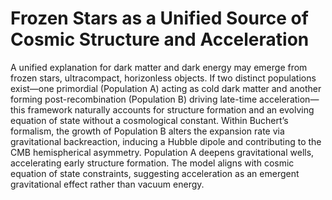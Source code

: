 # Frozen Stars as a Unified Source of Cosmic Structure and Acceleration

A unified explanation for dark matter and dark energy may emerge from frozen stars, ultracompact, horizonless objects. If two distinct populations exist—one primordial (Population A) acting as cold dark matter and another forming post-recombination (Population B) driving late-time acceleration—this framework naturally accounts for structure formation and an evolving equation of state without a cosmological constant. Within Buchert’s formalism, the growth of Population B alters the expansion rate via gravitational backreaction, inducing a Hubble dipole and contributing to the CMB hemispherical asymmetry. Population A deepens gravitational wells, accelerating early structure formation. The model aligns with cosmic equation of state constraints, suggesting acceleration as an emergent gravitational effect rather than vacuum energy.
